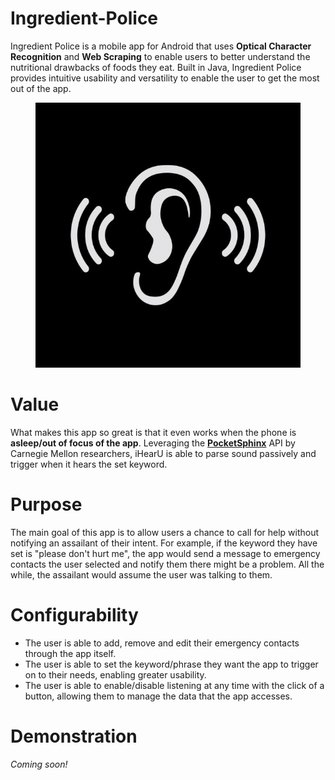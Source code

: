 # Ingredient-Police


Ingredient Police is a mobile app for Android that uses **Optical Character Recognition** and **Web Scraping** to enable users to better understand the nutritional drawbacks of foods they eat. Built in Java, Ingredient Police provides intuitive usability and versatility to enable the user to get the most out of the app. 

<figure>
  <img src="https://github.com/Allton274/iHearU/blob/main/app/src/main/res/drawable/ihearu_logo.png"/>
</figure>

# Value
What makes this app so great is that it even works when the phone is __asleep/out of focus of the app__. Leveraging the [**PocketSphinx**](https://pypi.org/project/pocketsphinx/) API by Carnegie Mellon researchers, iHearU is able to parse sound passively and trigger when it hears the set keyword.

# Purpose
The main goal of this app is to allow users a chance to call for help without notifying an assailant of their intent. For example, if the keyword they have set is "please don't hurt me", the app would send a message to emergency contacts the user selected and notify them there might be a problem. All the while, the assailant would assume the user was talking to them.

# Configurability

- The user is able to add, remove and edit their emergency contacts through the app itself.
- The user is able to set the keyword/phrase they want the app to trigger on to their needs, enabling greater usability.
- The user is able to enable/disable listening at any time with the click of a button, allowing them to manage the data that the app accesses.

# Demonstration
*Coming soon!*
